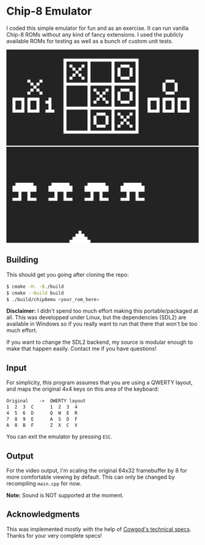 # Chip-8 Emulator

I coded this simple emulator for fun and as an exercise. It can run vanilla Chip-8 ROMs without any kind of fancy extensions.
I used the publicly available ROMs for testing as well as a bunch of custom unit tests.

![Example](image/tictactoe.png?raw=true)
![Example](image/invaders.png?raw=true)

## Building

This should get you going after cloning the repo:
```sh
$ cmake -H. -B./build
$ cmake --build build
$ ./build/chip8emu <your_rom_here>
```

**Disclaimer:** I didn't spend too much effort making this portable/packaged at all.
This was developped under Linux, but the dependencies (SDL2) are available in Windows so if you really want to run that there that won't be too much effort.

If you want to change the SDL2 backend, my source is modular enough to make that happen easily. Contact me if you have questions!

## Input

For simplicity, this program assumes that you are using a QWERTY layout, and maps the original 4x4 keys on this area of the keyboard:
```
Original    ->  QWERTY layout
1  2  3  C      1  2  3  4
4  5  6  D      Q  W  E  R
7  8  9  E      A  S  D  F
A  0  B  F      Z  X  C  V
```

You can exit the emulator by pressing `ESC`.

## Output

For the video output, I'm scaling the original 64x32 framebuffer by 8 for more comfortable viewing by default. This can only be changed by recompiling `main.cpp` for now.

**Note:** Sound is NOT supported at the moment.

## Acknowledgments

This was implemented mostly with the help of [Cowgod's technical specs](http://devernay.free.fr/hacks/chip8/C8TECH10.HTM). Thanks for your very complete specs!
